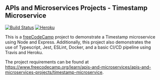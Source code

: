 ## APIs and Microservices Projects - Timestamp Microservice

[![Build Status](https://travis-ci.org/asteffey/timestamp-microservice.svg?branch=master)](https://travis-ci.org/asteffey/timestamp-microservice)
[![Heroku](http://heroku-badge.herokuapp.com/?app=asteffey-timestamp-node)](https://asteffey-timestamp-node.herokuapp.com/)

This is a [freeCodeCamp](https://www.freecodecamp.org/) project to demonstrate a Timestamp microservice using Node and Express.
Additionally, this project also demonstrates the use of Typescript, Jest, ESLint, Docker, and a basic CI/CD pipeline using Travis and Heroku.

The project requirements can be found at https://www.freecodecamp.org/learn/apis-and-microservices/apis-and-microservices-projects/timestamp-microservice.
